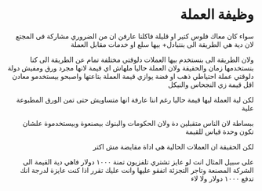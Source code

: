 
<div dir="rtl">

# وظيفة العملة

سواء كان معاك فلوس كتير او قليلة فاكلنا عارفن ان من الضروري مشاركة فى المجتع لان دية هي الطريقة الى بنتبادل+ بيها سلع او خدمات مقابل العملة

ولان الطريقة الى بنستخدم بيها العملات دلوقتي مختلفة تمام عن الطريقة الى كنا بنستخدمها زمان والحقيقة ولان العملة حاليا ملهاش اي قيمة  لانها مجرد ورق ومفيش دولة دلوقتي عملة احتياطي ذهب او فضة يوازي قيمة العملة بتاعتها واصبحو بيستخدمو معادن اقل قيمة زي النجحاس والنيكل 

لكن لية العملة ليها قيمة حاليا رغم اننا عارفة انها متساويش حتى تمن الورق المطبوعة علية

 ببساطة لان الناس متقبلين دة ولان الحكومات والبنوك بيصنعوة وبيستخدموة علشان تكون وحدة قياس للقيمة

لكن الحقيقة ان العملات الحالية هي اداة مقايضة مش اكتر 

على سبيل المثال انت لو عايز تشتري تلفزيون تمنة ١٠٠٠ دولار فاهي دية القيمة الى الشركة المصنعة وتاجر التجزئة اتفقو عليها وانت عليك تقرر اذا كنت عايزة لدرجة انك تدفع ١٠٠٠ دولار ولا لاء
</div>